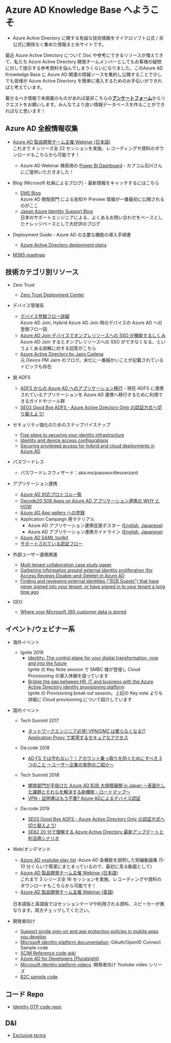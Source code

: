 # Azure AD Knowledge Base へようこそ
- Azure Active Directory に関する有益な技術情報をマイクロソフト公式 / 非公式に関係なく集めた情報まとめサイトです。<br>

最近 Azure Active Directory について Doc や参考にできるリソースが増えてきて、私たち Azure Active Directory 開発チームメンバーとしてもお客様の疑問に対して提示する参考資料を悩んでしまうくらいになりました。このAzure AD Knowledge Base に Azure AD 関連の情報ソースを集約し公開することで少しでも皆様が Azure Active Directory を簡単に導入するためのお手伝いができればと考えています。

載せるべき情報で未掲載のものがあれば是非こちらの[**アンケートフォーム**](https://forms.office.com/Pages/ResponsePage.aspx?id=v4j5cvGGr0GRqy180BHbR0c2zLzd505PpWCpBKbso6xUQ09LWjBPN09SMUs1SEdTOUpFM0EwMU1UQi4u)からリクエストをお願いします。みんなでより良い情報データベースを作ることができればなと思います！



## Azure AD 全般情報収集
- [Azure AD 製品開発チーム主催 Webinar (日本語)](http://aka.ms/azureadwebinar) <br> これまで 4 シリーズ全 22 セッションを実施、レコーディングや資料のダウンロードもこちらから可能です！
    - Azure AD Webinar 検索用の [Power BI Dashboard](https://app.powerbi.com/view?r=eyJrIjoiNzE1ODJhNjgtODE2MC00NWI1LTk2MDEtYmJmY2U1NDg0YjY2IiwidCI6ImRkM2U4YzViLWQ1OTItNDNkYS1iMjBiLWM2MjRkMDEwOTAzNCJ9&fbclid=IwAR14hPQUArG1XJ3kKTDIPv_lWS0hCi9skhUZGzB5zSaVyBU14xuX6yc4lgQ) - カブコム石川さんにご提供いただきました！

- Blog (Microsoft 社員によるブログ) - 最新情報をキャッチするにはこちら
    - [EMS Blog](https://cloudblogs.microsoft.com/enterprisemobility/) <br> Azure AD 開発部門 による告知や Preview 情報が一番最初に公開されるのがここ
    - [Japan Azure Identity Support Blog ](https://jpazureid.github.io/blog) <br> 日本のサポートエンジニアによる、よくあるお問い合わせをベースとしたナレッジベースとして大好評のブログ

-	Deployment Guide - Azure AD の主要な機能の導入手順書
    - [Azure Active Directory deployment plans](http://aka.ms/deploymentplans)

-   [M365 roadmap](https://www.microsoft.com/en-us/microsoft-365/roadmap?filters=Azure%20Active%20Directory)


## 技術カテゴリ別リソース
- Zero Trust
    - [Zero Trust Deployment Center](http://aka.ms/ZTGuide)
- デバイス管理系
    - [デバイス登録フロー詳細](https://docs.microsoft.com/en-us/windows/security/identity-protection/hello-for-business/hello-how-it-works-device-registration) <br> Azure AD Join, Hybrid Azure AD Join 時のデバイスの Azure AD への登録フロー図
    - [Azure AD Join デバイスでオンプレリソースへの SSO が機能するしくみ](https://docs.microsoft.com/ja-jp/azure/active-directory/devices/azuread-join-sso) <br> Azure AD Join するとオンプレリソースへの SSO ができなくなる、というよくある誤解に対する回答がこちら
    - [Azure Active Directory by Jairo Cadena](https://jairocadena.com/) <br> 元 Device PM Jairo のブログ。未だに一番細かいことが記載されているトピックも存在

- 脱 ADFS
    - [ADFS からの Azure AD へのアプリケーション移行](aka.ms/migrateapps) - 現在 ADFS に連携されているアプリケーションを Azure AD 連携へ移行するために利用できるガイドやツール群
    - [SE03 Good Bye ADFS - Azure Active Directory Only の認証方式へ切り替えよう!](https://www.youtube.com/watch?v=o_MCm_0n2Jo&list=PLWtNmdzETm6ZAnpniNHh6NwLVGfp77ifn&index=2&t=1s)

- セキュリティ強化のためのステップバイステップ
    - [Five steps to securing your identity infrastructure](https://aka.ms/securitysteps)
    - [Identity and device access configurations](http://aka.ms/m365goldenconfig)
    - [Securing privileged access for hybrid and cloud deployments in Azure AD](aka.ms/breakglass)

- パスワードレス
    - パスワードレスウィザード：aka.ms/passwordlesswizard

- アプリケーション連携
    - [Azure AD 対応プロトコル一覧](https://docs.microsoft.com/en-us/azure/active-directory/fundamentals/auth-sync-overview)
    - [Decode20 S09 Apps on Azure AD アプリケーション連携の WHY と HOW](https://www.youtube.com/watch?v=dkbJXn04I9M)
    - [Azure AD App gallery への登録](https://docs.microsoft.com/ja-jp/azure/active-directory/develop/howto-app-gallery-listing)
    - Application Campaign 用マテリアル
        - Azure AD アプリケーション連携促進ポスター ([English](http://aka.ms/AppOnePager), [Japanese](http://aka.ms/AppOnePagerja))
        - Azure AD アプリケーション連携ガイドライン ([English](http://Aka.ms/AppGuideline), [Japanese](http://Aka.ms/AppGuidelineja))
    - [Azure AD SAML toolkit](https://samltoolkit.azurewebsites.net/)
    - [サポートされている認証フロー](https://docs.microsoft.com/ja-jp/azure/active-directory/develop/msal-authentication-flows)

- 外部ユーザー連携関連
    - [Multi tenant collaboration case study paper](https://aka.ms/multi-tenant-users)
    - [Gathering information around external identity proliferation (for Access Reviews Disable-and-Delete) in Azure AD](https://github.com/microsoft/access-reviews-samples/tree/master/ExternalIdentityUse)
    - [Finding and reviewing external identities ("B2B Guests") that have never signed into your tenant, or have signed in to your tenant a long time ago](https://github.com/microsoft/access-reviews-samples/tree/master/ReviewStaleExternals)

- GEO
    - [Where your Microsoft 365 customer data is stored](https://docs.microsoft.com/en-us/office365/enterprise/o365-data-locations?geo=All)

## イベント/ウェビナー系
-	海外イベント
    - Ignite 2019
        - [Identity: The control plane for your digital transformation, now and into the future](https://myignite.techcommunity.microsoft.com/sessions/87373?source=sessions) <br>
        Ignite の Key Note session で SMBC 様が登壇し Cloud Provisioning の導入体験を語っています
        - [Bridge the gap between HR, IT and business with the Azure Active Directory identity provisioning platform](https://myignite.techcommunity.microsoft.com/sessions/81726?source=sessions) <br>
        Ignite の Provisioning break out session。上記の Key note よりも詳細に Cloud provisioning について紹介しています
    
-	国内イベント
    - Tech Summit 2017
        - [ネットワークエンジニア必見! VPN/DMZ は要らなくなる!? Application Proxy で実現するセキュアなアクセス](https://info.microsoft.com/JA-SCRTY-CNTNT-FY18-11Nov-18-Networkengineer-MGC0001441_01Registration-ForminBody.html)
    - De:code 2018
        - [AD FS では守れない？！アカウント乗っ取りを防ぐためにすべき 3 つのこと ～ユーザー企業の実例のご紹介～](https://youtu.be/g2mB_EKqi-g)
    - Tech Summit 2018
        - [開発部門が手掛けた Azure AD B2B 大規模展開 in Japan ～表面化した課題とそれらを解決する新機能・ロードマップ～](https://youtu.be/pHs0eQaicM4)
        - [VPN・証明書はもう不要? Azure ADによるデバイス認証](https://youtu.be/pfExM8YB7c0)

    - De:code 2019
        - [SE03 Good Bye ADFS - Azure Active Directory Only の認証方式へ切り替えよう!](https://www.youtube.com/watch?v=o_MCm_0n2Jo&list=PLWtNmdzETm6ZAnpniNHh6NwLVGfp77ifn&index=2&t=1s)
        - [SE82 20 分で理解する Azure Active Directory 最新アップデートと利活用シナリオ](https://www.youtube.com/watch?v=ypFr77WlJ3M&list=PLWtNmdzETm6ZAnpniNHh6NwLVGfp77ifn&index=3&t=0s)

-	Web/オンデマンド
    - [Azure AD youtube play list](https://www.youtube.com/playlist?list=PLLasX02E8BPBm1xNMRdvP6GtA6otQUqp0)  :Azure AD 各機能を説明した短編動画集 (5-10 分くらいで簡潔にまとまっているので、最初に見る動画として)
    - [Azure AD 製品開発チーム主催 Webinar (日本語)](http://aka.ms/azureadwebinar) <br> これまで 3 シリーズ全 16 セッションを実施、レコーディングや資料のダウンロードもこちらから可能です！
    - [Azure AD 製品開発チーム主催 Webinar (英語)](https://info.microsoft.com/AADP-Webinar-CLE_AADP-Main-Landing-Page.html?ls=Email)
    <br>
    日本語版と英語版ではセッションテーマや利用される資料、スピーカーが異なります。両方チェックしてください。

-  開発者向け
    - [Support single sign-on and app protection policies in mobile apps you develop](https://docs.microsoft.com/ja-jp/azure/active-directory/develop/mobile-sso-support-overview)
    - [Microsoft identity platform documentation](aka.ms/aaddev) :OAuth/OpenID Connect Sample code
    - [SCIM Reference code wiki](https://github.com/AzureAD/SCIMReferenceCode/wiki)
    - [Azure AD for Developers (Pluralsight)](https://www.pluralsight.com/courses/azure-active-directory-developers)
    - [Microsoft identity platform videos](https://www.pluralsight.com/courses/azure-active-directory-developers)  :開発者向け Youtube video シリーズ
    - [B2C sample code](https://github.com/azure-ad-b2c/samples)

## コード Repo
- [Identity GTP code repo](https://repos.opensource.microsoft.com/AzureAD/teams/identitygtp)


## D&I
- [Exclusive terms](https://github.com/merill/InclusivenessAnalyzer/blob/main/terms.md)